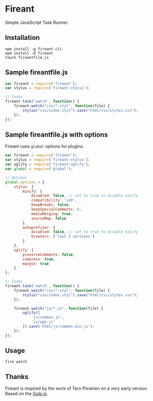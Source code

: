 # Fireant

Simple JavaScript Task Runner.

## Installation

```shell
npm install -g fireant-cli
npm install -D fireant
touch fireantfile.js
```

## Sample fireantfile.js

```javascript
var fireant = require('fireant');
var stylus = require('fireant-stylus');

// Tasks
fireant.task('watch', function() {
	fireant.watch("css/*.styl", function(file) {
    	stylus("css/index.styl").save("html/css/styles.css");
	});
});
```

## Sample fireantfile.js with options

Fireant uses ```global``` options for plugins.

```javascript
var fireant = require('fireant');
var stylus = require('fireant-stylus');
var uglify = require('fireant-uglify');
var global = require('global');

// Options
global.options = { 
    stylus: {
        minify: {
            disabled: false, // set to true to disable minify
            compatibility: 'ie9',
            keepBreaks: false,
            keepSpecialComments: 0,
            mediaMerging: true,
            sourceMap: false
        },
        autoprefixer: {
            disabled: false, // set to true to disable minify
            browsers: ['last 2 versions']
        }
    },
    uglify: {
        preserveComments: false,
        compress: true,
        mangle: true
    }
};

// Tasks
fireant.task('watch', function() {
	fireant.watch("css/*.styl", function(file) {
    	stylus("css/index.styl").save("html/css/styles.css");
	});

	fireant.watch("js/*.js", function(file) {
		uglify([
            'js/common.js',
            'js/app.js'
        ]).save('html/js/common.min.js');
    });
});
```
## Usage

```shell
fire watch
```

## Thanks

Fireant is inspired by the work of Tero Piirainen on a very early version. Based on the [Gulp.js](https://github.com/gulpjs).
